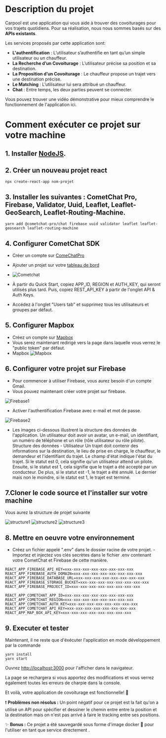 
# Description du projet 
Carpool est une application qui vous aide à trouver des covoiturages pour vos trajets quotidiens.
Pour sa réalisation, nous nous sommes basés sur des **APIs existants**.

Les services proposés par cette application sont:
- **L'authentification** : L’utilisateur s’authentifie en tant qu’un simple utilisateur ou un chauffeur.
- **La Recherche d’un Covoiturage** : L’utilisateur précise sa position et sa destination.
- **La Proposition d’un Covoiturage** : Le chauffeur propose un trajet vers une destination précise.
- **Le Matching** : L’utilisateur lui sera attribué un chauffeur.
- **Chat** : Entre temps, les deux parties peuvent se connecter.

Vous pouvez trouver une vidéo démonstrative pour mieux comprendre le fonctionnement de l'application ici.


# Comment exécuter ce projet sur votre machine
## 1. Installer [NodeJS](https://nodejs.org/en/).
## 2. Créer un nouveau projet react 
```
npx create-react-app nom-projet
```
## 3. Installer les suivantes : CometChat Pro, Firebase, Validator, Uuid, Leaflet, Leaflet-GeoSearch, Leaflet-Routing-Machine.
```
yarn add @cometchat-pro/chat firebase uuid validator leaflet leaflet-geosearch leaflet-routing-machine
```
## 4. Configurer CometChat SDK
- Créer un compte sur [ComeChatPro](https://www.cometchat.com/pro)
- Ajouter un projet sur votre [tableau de bord](https://app.cometchat.com/apps)

- ![Cometchat](https://github.com/asmaa10-prog/Covoiturage-sig/blob/main/images/Cometchat.PNG)

- À partir du Quick Start, copiez APP_ID, REGION et AUTH_KEY, qui seront utilisés plus tard. Puis, copiez REST_API_KEY à partir de l'onglet API & Auth Keys.
- Accédez à l'onglet "Users tab" et supprimez tous les utilisateurs et groupes par défaut.
## 5. Configurer Mapbox
- Créez un compte sur [Mapbox](https://www.mapbox.com/)
- Vous serez maintenant redirigé vers la page dans laquelle vous verrez le "public token" par défaut.
- Mapbox
![Mapbox](https://github.com/asmaa10-prog/Covoiturage-sig/blob/main/images/Mapbox.PNG)
## 6. Configurer votre projet sur Firebase 
- Pour commencer à utiliser Firebase, vous aurez besoin d'un compte Gmail. 
- Vous pouvez maintenant créer votre projet sur firebase.

![Firebase1](https://github.com/asmaa10-prog/Covoiturage-sig/blob/main/images/Firebase1.PNG)
- Activer l'authentification Firebase avec e-mail et mot de passe.

![Firebase2](https://github.com/asmaa10-prog/Covoiturage-sig/blob/main/images/Firebase2.PNG)
- Les images ci-dessous illustrent la structure des données de l'application. Un utilisateur doit avoir un avatar, un e-mail, un identifiant, un numéro de téléphone et un rôle (rôle utilisateur ou rôle pilote).
Structure des données - Utilisateur
Un trajet doit contenir des informations sur la destination, le lieu de prise en charge, le chauffeur, le demandeur et l'identifiant du trajet. Le champ d'état indique l'état du trajet. Si le statut est 0, cela signifie qu'un utilisateur attend un pilote. Ensuite, si le statut est 1, cela signifie que le trajet a été accepté par un conducteur. De plus, si le statut est -1, le trajet a été annulé. Le dernier mais non le moindre, si le statut est 1, le trajet est terminé.
## 7.Cloner le code source et l'installer sur votre machine
Vous aurez la structure de projet suivante

![structure1](https://github.com/asmaa10-prog/Covoiturage-sig/blob/main/images/Structure1.PNG)
![structure2](https://github.com/asmaa10-prog/Covoiturage-sig/blob/main/images/Structure2.PNG)
![structure3](https://github.com/asmaa10-prog/Covoiturage-sig/blob/main/images/Structure3.PNG)
## 8. Mettre en oeuvre votre environnement
- Créez un fichier appelé ".env" dans le dossier racine de votre projet.
-Importez et injectez vos clés secrètes dans le fichier .env contenant votre CometChat et Firebase de cette manière.
```
REACT_APP_FIREBASE_API_KEY=xxx-xxx-xxx-xxx-xxx-xxx-xxx-xxx
REACT_APP_FIREBASE_AUTH_DOMAIN=xxx-xxx-xxx-xxx-xxx-xxx-xxx-xxx
REACT_APP_FIREBASE_DATABASE_URL=xxx-xxx-xxx-xxx-xxx-xxx-xxx-xxx
REACT_APP_FIREBASE_STORAGE_BUCKET=xxx-xxx-xxx-xxx-xxx-xxx-xxx-xxx
REACT_APP_FIREBASE_PROJECT_ID=xxx-xxx-xxx-xxx-xxx-xxx-xxx-xxx

REACT_APP_COMETCHAT_APP_ID=xxx-xxx-xxx-xxx-xxx-xxx-xxx-xxx
REACT_APP_COMETCHAT_REGION=xxx-xxx-xxx-xxx-xxx-xxx-xxx-xxx
REACT_APP_COMETCHAT_AUTH_KEY=xxx-xxx-xxx-xxx-xxx-xxx-xxx-xxx
REACT_APP_COMETCHAT_API_KEY=xxx-xxx-xxx-xxx-xxx-xxx-xxx-xxx
REACT_APP_MAP_BOX_API_KEY=xxx-xxx-xxx-xxx-xxx-xxx-xxx-xxx
```
## 9.  Executer et tester
Maintenant, il ne reste que d'éxécuter l'application en mode développement par la commande
```
yarn install
yarn start
```
Ouvrez [http://localhost:3000](http://localhost:3000) pour l'afficher dans le navigateur.

La page se rechargera si vous apportez des modifications et vous verrez également toutes les erreurs de charpie dans la console.

Et voilà, votre application de covoiturage est fonctionnelle! 🎉

:exclamation: **Problèmes non résolus :** Un point négatif pour ce projet est la fait qu'on a utilisé un API pour spécifier et dessiner le chemin entre entre la position et la destination mais on n'est pas arrivé à faire le tracking entre ses positions.

:sparkles:  **Bonus :** Ce projet a été sauvegardé sous forme d'image docker :whale: pour l'utiliser en tant que service directement .

